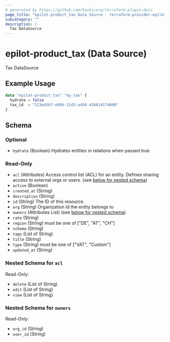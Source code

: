 ```yaml
---
# generated by https://github.com/hashicorp/terraform-plugin-docs
page_title: "epilot-product_tax Data Source - terraform-provider-epilot-product"
subcategory: ""
description: |-
  Tax DataSource
---
```


# epilot-product_tax (Data Source)

Tax DataSource

## Example Usage

```terraform
data "epilot-product_tax" "my_tax" {
  hydrate = false
  tax_id  = "123e4567-e89b-12d3-a456-426614174000"
}
```

<!-- schema generated by tfplugindocs -->
## Schema

### Optional

- `hydrate` (Boolean) Hydrates entities in relations when passed true

### Read-Only

- `acl` (Attributes) Access control list (ACL) for an entity. Defines sharing access to external orgs or users. (see [below for nested schema](#nestedatt--acl))
- `active` (Boolean)
- `created_at` (String)
- `description` (String)
- `id` (String) The ID of this resource.
- `org` (String) Organization Id the entity belongs to
- `owners` (Attributes List) (see [below for nested schema](#nestedatt--owners))
- `rate` (String)
- `region` (String) must be one of ["DE", "AT", "CH"]
- `schema` (String)
- `tags` (List of String)
- `title` (String)
- `type` (String) must be one of ["VAT", "Custom"]
- `updated_at` (String)

<a id="nestedatt--acl"></a>
### Nested Schema for `acl`

Read-Only:

- `delete` (List of String)
- `edit` (List of String)
- `view` (List of String)


<a id="nestedatt--owners"></a>
### Nested Schema for `owners`

Read-Only:

- `org_id` (String)
- `user_id` (String)
